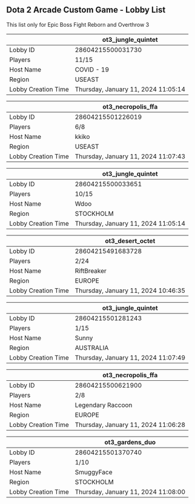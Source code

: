 ## Dota 2 Arcade Custom Game - Lobby List

This list only for Epic Boss Fight Reborn and Overthrow 3

|  | ot3_jungle_quintet |
| ------ | ------ |
| Lobby ID | 28604215500031730 |
| Players | 11/15 |
| Host Name | COVID - 19 |
| Region | USEAST |
| Lobby Creation Time | Thursday, January 11, 2024 11:05:14 |


|  | ot3_necropolis_ffa |
| ------ | ------ |
| Lobby ID | 28604215501226019 |
| Players | 6/8 |
| Host Name | kkiko |
| Region | USEAST |
| Lobby Creation Time | Thursday, January 11, 2024 11:07:43 |


|  | ot3_jungle_quintet |
| ------ | ------ |
| Lobby ID | 28604215500033651 |
| Players | 10/15 |
| Host Name | Wdoo |
| Region | STOCKHOLM |
| Lobby Creation Time | Thursday, January 11, 2024 11:05:14 |


|  | ot3_desert_octet |
| ------ | ------ |
| Lobby ID | 28604215491683728 |
| Players | 2/24 |
| Host Name | RiftBreaker |
| Region | EUROPE |
| Lobby Creation Time | Thursday, January 11, 2024 10:46:35 |


|  | ot3_jungle_quintet |
| ------ | ------ |
| Lobby ID | 28604215501281243 |
| Players | 1/15 |
| Host Name | Sunny |
| Region | AUSTRALIA |
| Lobby Creation Time | Thursday, January 11, 2024 11:07:49 |


|  | ot3_necropolis_ffa |
| ------ | ------ |
| Lobby ID | 28604215500621900 |
| Players | 2/8 |
| Host Name | Legendary Raccoon |
| Region | EUROPE |
| Lobby Creation Time | Thursday, January 11, 2024 11:06:28 |


|  | ot3_gardens_duo |
| ------ | ------ |
| Lobby ID | 28604215501370740 |
| Players | 1/10 |
| Host Name | SmuggyFace |
| Region | STOCKHOLM |
| Lobby Creation Time | Thursday, January 11, 2024 11:08:00 |


